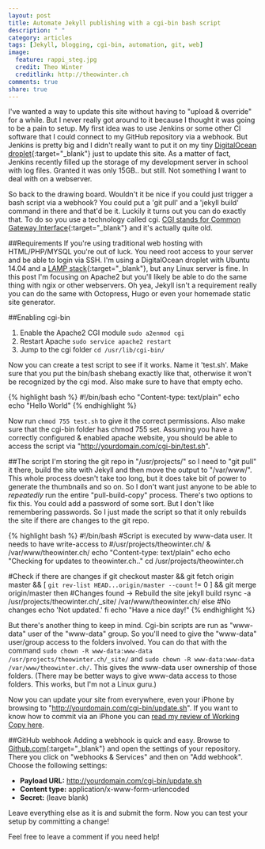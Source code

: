 ```yaml
---
layout: post
title: Automate Jekyll publishing with a cgi-bin bash script
description: " "
category: articles
tags: [Jekyll, blogging, cgi-bin, automation, git, web]
image:
  feature: rappi_steg.jpg
  credit: Theo Winter
  creditlink: http://theowinter.ch
comments: true
share: true
---
```


I've wanted a way to update this site without having to "upload & override" for a while. But I never really got around to it
because I thought it was going to be a pain to setup. My first idea was to use Jenkins or some other CI software that
I could connect to my GitHub repository via a webhook. But Jenkins is pretty big and I didn't really want to put it on my
tiny [DigitalOcean droplet](https://www.digitalocean.com/?refcode=3c6fcdd7f9f2){:target="_blank"} just to update this site.
As a matter of fact, Jenkins recently filled up the storage of my development server in school with log files.
Granted it was only 15GB.. but still. Not something I want to deal with on a webserver.

So back to the drawing board. Wouldn't it be nice if you could just trigger a bash script via a webhook? You could put a 'git pull'
and a 'jekyll build' command in there and that'd be it. Luckily it turns out you can do exactly that.
To do so you use a technology called cgi. [CGI stands for Common Gateway Interface](http://en.wikipedia.org/wiki/Common_Gateway_Interface){:target="_blank"} and it's actually quite old.

##Requirements
If you're using traditional web hosting with HTML/PHP/MYSQL you're out of luck. You need root access to your server and be able to login via SSH.
I'm using a DigitalOcean droplet with Ubuntu 14.04 and a [LAMP stack](http://en.wikipedia.org/wiki/LAMP_%28software_bundle%29){:target="_blank"}, but any Linux server is fine. In this post I'm focusing
on Apache2 but you'll likely be able to do the same thing with ngix or other webservers. Oh yea, Jekyll isn't a requirement really
you can do the same with Octopress, Hugo or even your homemade static site generator.

##Enabling cgi-bin

1. Enable the Apache2 CGI module `sudo a2enmod cgi`
2. Restart Apache `sudo service apache2 restart`
3. Jump to the cgi folder `cd /usr/lib/cgi-bin/`

Now you can create a test script to see if it works. Name it 'test.sh'. Make sure that you put the bin/bash shebang exactly
like that, otherwise it won't be recognized by the cgi mod. Also make sure to have that empty echo.

{% highlight bash %}
#!/bin/bash
echo "Content-type: text/plain"
echo
echo "Hello World"
{% endhighlight %}

Now run `chmod 755 test.sh` to give it the correct permissions. Also make sure that the cgi-bin folder has chmod 755 set.
Assuming you have a correctly configured & enabled apache website, you should be able to access the script via "http://yourdomain.com/cgi-bin/test.sh".

##The script
I'm storing the git repo in "/usr/projects/" so I need to "git pull" it there, build the site with Jekyll and then move the output
to "/var/www/". This whole process doesn't take too long, but it does take bit of power to generate the thumbnails and so on.
So I don't want just anyone to be able to *repeatedly* run the entire "pull-build-copy" process.
There's two options to fix this. You could add a password of some sort. But I don't like remembering passwords. So I just
made the script so that it only rebuilds the site if there are changes to the git repo.

{% highlight bash %}
#!/bin/bash
#Script is executed by www-data user. It needs to have write-access to
#/usr/projects/theowinter.ch/ & /var/www/theowinter.ch/
echo "Content-type: text/plain"
echo
echo "Checking for updates to theowinter.ch.."
cd /usr/projects/theowinter.ch

#Check if there are changes
if git checkout master &&
    git fetch origin master &&
    [ `git rev-list HEAD...origin/master --count` != 0 ] &&
    git merge origin/master
then
    #Changes found -> Rebuild the site
    jekyll build
    rsync -a /usr/projects/theowinter.ch/_site/ /var/www/theowinter.ch/
else
    #No changes
    echo 'Not updated.'
fi
echo "Have a nice day!"
{% endhighlight %}

But there's another thing to keep in mind. Cgi-bin scripts are run as "www-data" user of the "www-data" group. So you'll
need to give the "www-data" user/group access to the folders involved. You can do that with the command
`sudo chown -R www-data:www-data /usr/projects/theowinter.ch/_site/` and `sudo chown -R www-data:www-data /var/www/theowinter.ch/`.
This gives the www-data user ownership of those folders. (There may be better ways to give www-data access to those folders. This works, but I'm not a Linux guru.)

Now you can update your site from everywhere, even your iPhone by browsing to "http://yourdomain.com/cgi-bin/update.sh".
If you want to know how to commit via an iPhone you can [read my review of Working Copy here](/articles/iOS-git-client-working-copy-review/).

##GitHub webhook
Adding a webhook is quick and easy. Browse to [Github.com](http://github.com){:target="_blank"} and open the settings of your
repository. There you click on "webhooks & Services" and then on "Add webhook". Choose the following settings:

 + **Payload URL:** http://yourdomain.com/cgi-bin/update.sh
 + **Content type:** application/x-www-form-urlencoded
 + **Secret:** (leave blank)

Leave everything else as it is and submit the form. Now you can test your setup by committing a change!

Feel free to leave a comment if you need help!